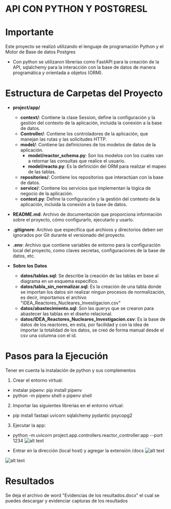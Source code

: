 # API CON PYTHON Y POSTGRESL

# Importante
Este proyecto se realizó utilizando el lenguaje de programación Python y el Motor de Base de datos Postgres
- Con python se utilizaron librerías como FastAPI para la creación de la API, sqlalchemy para la interacción con la base de datos de manera programática y orientada a objetos (ORM).

# Estructura de Carpetas del Proyecto

- **project/app/**
  - **context/**: Contiene la clase Session, define la configuración y la gestión del contexto de la aplicación, incluida la conexión a la base de datos.
  - **Controller/**: Contiene los controladores de la aplicación, que manejan las rutas y las solicitudes HTTP.
  - **model/**: Contiene las definiciones de los modelos de datos de la aplicación.
    - **model/reactor_schema.py**: Son los modelos con los cuales van a retornar las consultas que realice el usuario.
    - **model/reacto.py**: Es la definición del ORM para realizar el mapeo de las tablas.
  - **repositories/**: Contiene los repositorios que interactúan con la base de datos.
  - **service/**: Contiene los servicios que implementan la lógica de negocio de la aplicación.
  - **context.py**: Define la configuración y la gestión del contexto de la aplicación, incluida la conexión a la base de datos.
- **README.md**: Archivo de documentación que proporciona información sobre el proyecto, cómo configurarlo, ejecutarlo y usarlo.
- **.gitignore**: Archivo que especifica qué archivos y directorios deben ser ignorados por Git durante el versionado del proyecto.
- **.env**: Archivo que contiene variables de entorno para la configuración local del proyecto, como claves secretas, configuraciones de la base de datos, etc.

- **Sobre los Datos**
  
  - **datos/tablas.sql**: Se describe la creación de las tablas en base al diagrama en un esquema específico.
  - **datos/tabla_sin_normalizar.sql**: Es la creación de una tabla donde se importan los datos sin realizar ningun procesos de normalización, es decir, importamos el archivo "IDEA_Reactores_Nucleares_Investigacion.csv"
  - **datos/abastecimiento.sql**: Son las querys que se crearon para abastecer las tablas en el diseño relacional. 
  - **datos/IDEA_Reactores_Nucleares_Investigacion.csv**: Es la base de datos de los reactores, en esta, por facilidad y con la idea de importar la totalidad de los datos, se creó de forma manual desde el csv una columna con el id.

# Pasos para la Ejecución

Tener en cuenta la instalación de python y sus complementos

1. Crear el entorno virtual:
- instalar pipenv: pip install pipenv
- python -m pipenv shell o pipenv shell

2. Importar las siguientes librerías en el entorno virtual:
  - pip install fastapi uvicorn sqlalchemy pydantic psycopg2
  
3. Ejecutar la app:
  - python -m uvicorn project.app.controllers.reactor_controller:app --port 1234
  ![alt text](image.png)

  - Entrar en la dirección (local host) y agregar la extensión /docs
  ![alt text](image-1.png)

  ![alt text](image-2.png)

# Resultados
Se deja el archivo de word "Evidencias de los resultados.docx" el cual se puedes descargar y evidenciar capturas de los resultados



